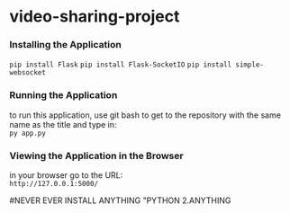 # video-sharing-project

### Installing the Application
`pip install Flask`
`pip install Flask-SocketIO`
`pip install simple-websocket`


### Running the Application
to run this application, use git bash to get to the repository with the same name as the title and type in: </br>
`py app.py`

### Viewing the Application in the Browser
in your browser go to the URL: </br>
`http://127.0.0.1:5000/`

#NEVER EVER INSTALL ANYTHING "PYTHON 2.ANYTHING



